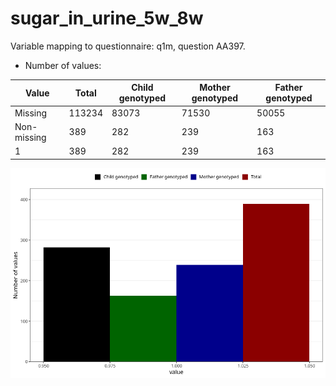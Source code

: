 # sugar_in_urine_5w_8w
Variable mapping to questionnaire: q1m, question AA397.
- Number of values:

| Value | Total | Child genotyped | Mother genotyped | Father genotyped |
| ----- | ----- | --------------- | ---------------- | ---------------- |
| Missing | 113234 | 83073 | 71530 | 50055 |
| Non-missing | 389 | 282 | 239 | 163 |
| 1 | 389 | 282 | 239 | 163 |



![](sugar_in_urine_5w_8w_n.png)



